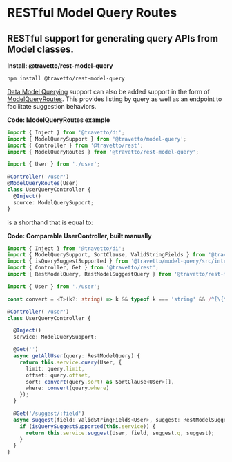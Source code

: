 <!-- This file was generated by @travetto/doc and should not be modified directly -->
<!-- Please modify https://github.com/travetto/travetto/tree/main/module/rest-model-query/doc.ts and execute "npx trv doc" to rebuild -->
# RESTful Model Query Routes
## RESTful support for generating query APIs from Model classes.

**Install: @travetto/rest-model-query**
```bash
npm install @travetto/rest-model-query
```

[Data Model Querying](https://github.com/travetto/travetto/tree/main/module/model-query#readme "Datastore abstraction for advanced query support.") support can also be added support in the form of [ModelQueryRoutes](https://github.com/travetto/travetto/tree/main/module/rest-model-query/src/model-query.ts#L39). This provides listing by query as well as an endpoint to facilitate suggestion behaviors.

**Code: ModelQueryRoutes example**
```typescript
import { Inject } from '@travetto/di';
import { ModelQuerySupport } from '@travetto/model-query';
import { Controller } from '@travetto/rest';
import { ModelQueryRoutes } from '@travetto/rest-model-query';

import { User } from './user';

@Controller('/user')
@ModelQueryRoutes(User)
class UserQueryController {
  @Inject()
  source: ModelQuerySupport;
}
```

is a shorthand that is equal to:

**Code: Comparable UserController, built manually**
```typescript
import { Inject } from '@travetto/di';
import { ModelQuerySupport, SortClause, ValidStringFields } from '@travetto/model-query';
import { isQuerySuggestSupported } from '@travetto/model-query/src/internal/service/common';
import { Controller, Get } from '@travetto/rest';
import { RestModelQuery, RestModelSuggestQuery } from '@travetto/rest-model-query';

import { User } from './user';

const convert = <T>(k?: string) => k && typeof k === 'string' && /^[\{\[]/.test(k) ? JSON.parse(k) as T : k;

@Controller('/user')
class UserQueryController {

  @Inject()
  service: ModelQuerySupport;

  @Get('')
  async getAllUser(query: RestModelQuery) {
    return this.service.query(User, {
      limit: query.limit,
      offset: query.offset,
      sort: convert(query.sort) as SortClause<User>[],
      where: convert(query.where)
    });
  }

  @Get('/suggest/:field')
  async suggest(field: ValidStringFields<User>, suggest: RestModelSuggestQuery) {
    if (isQuerySuggestSupported(this.service)) {
      return this.service.suggest(User, field, suggest.q, suggest);
    }
  }
}
```
